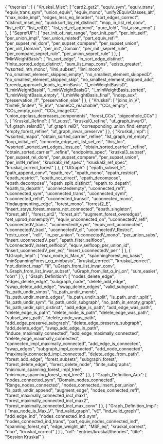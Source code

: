 {
    "theories": [
        {
            "Kruskal_Misc": [
                "card2_get2",
                "equiv_sym",
                "equiv_trans",
                "equiv_trans_sym",
                "union_equiv",
                "equiv_mono",
                "unify2EquivClasses_alt",
                "max_node_impl",
                "edges_less_eq_linorder",
                "sort_edges_correct",
                "distinct_mset_eq",
                "quicksort_by_rel_distinct",
                "map_in_list_rel_conv",
                "list_relD",
                "list_relD2",
                "list_set_rel_append",
                "pure_fold",
                "list_assn_emp"
            ]
        },
        {
            "SeprefUF": [
                "per_init_of_nat_range",
                "per_init_per",
                "per_init_self",
                "per_union_impl",
                "per_union_related",
                "part_equiv_refl'",
                "per_supset_rel_dom",
                "per_supset_compare",
                "per_supset_union",
                "per_init_Domain",
                "per_init'_Domain",
                "per_init'_sepref_rule",
                "per_compare_sepref_rule",
                "per_union_sepref_rule"
            ]
        },
        {
            "MinWeightBasis": [
                "in_sort_edge",
                "in_sort_edge_distinct",
                "finite_sorted_edge_distinct",
                "sum_list_map_cons",
                "exists_greater",
                "wsorted_nth_mono",
                "limi_subset",
                "limi_mono",
                "no_smallest_element_skipped_empty",
                "no_smallest_element_skippedD",
                "no_smallest_element_skipped_skip",
                "no_smallest_element_skipped_add",
                "greedy_approach_leads_to_minBasis",
                "I_minWeightBasisD",
                "I_minWeightBasisI",
                "I_minWeightBasisG",
                "I_minWeightBasis_sorted",
                "I_minWeightBasis_empty",
                "I_minWeightBasis_final",
                "indep_aux",
                "preservation_if",
                "preservation_else"
            ]
        },
        {
            "Kruskal": [
                "joins_in_V",
                "finiteE_finiteV",
                "E_inV",
                "sameCC_reachable",
                "CCs_empty",
                "CCs_empty_card",
                "CCs_imageCC",
                "union_eqclass_decreases_components",
                "forest_CCs",
                "pigeonhole_CCs"
            ]
        },
        {
            "Kruskal_Refine": [
                "if_subst",
                "kruskal0_refine",
                "uf_graph_invarD",
                "uf_graph_relsndD",
                "uf_graph_relD",
                "corresponding_union_find_empty",
                "empty_forest_refine",
                "uf_graph_invar_preserve"
            ]
        },
        {
            "Kruskal_Impl": [
                "wsorted_mapα",
                "obtain_sorted_carrier'_refine",
                "lst_graph_rel_empty",
                "loop_initial_rel",
                "concrete_edge_rel_list_set_rel",
                "this_loc",
                "wsorted'_sorted_wrt_edges_less_eq",
                "obtain_sorted_carrier''_refine",
                "obtain_sorted_carrier'''_refine",
                "endpoints_spec",
                "kruskal3_subset",
                "per_supset_rel_dom",
                "per_supset_compare",
                "per_supset_union",
                "per_initN_refine",
                "kruskal3_ref_spec'",
                "kruskal3_ref_spec",
                "kruskal_correct_forest"
            ]
        },
        {
            "UGraph": [
                "epath_subset_E",
                "path_append_conv",
                "epath_rev",
                "epath_mono",
                "epath_restrict",
                "epath_restrict'",
                "epath_not_direct",
                "epath_decompose",
                "epath_decompose'",
                "epath_split_distinct",
                "epath_to_depath",
                "epath_to_depath'",
                "uconnectedempty",
                "uconnected_refl",
                "uconnected_sym",
                "uconnected_trans",
                "uconnected_symI",
                "uconnected_refcl",
                "uconnected_transcl",
                "uconnected_mono",
                "findaugmenting_edge",
                "forest_mono",
                "forrest2_E",
                "insert_stays_forest_means_not_connected",
                "epath_singleton",
                "forest_alt1",
                "forest_alt2",
                "forest_alt",
                "augment_forest_overedges",
                "set_uprod_nonemptyY",
                "equiv_unconnected_on",
                "uconnectedV_refl",
                "uconnectedV_trans",
                "uconnectedV_sym",
                "equiv_vert_uconnected",
                "uconnectedV_tracl",
                "uconnectedV_cl",
                "uconnectedV_Restrcl",
                "restr_ucon",
                "relI",
                "in_per_union",
                "uconnectedV_mono",
                "per_union_subs",
                "insert_uconnectedV_per",
                "epath_filter_selfloop",
                "uconnectedV_insert_selfloop",
                "equiv_selfloop_per_union_id",
                "insert_uconnectedV_per_eq",
                "insert_uconnectedV_per'"
            ]
        },
        {
            "UGraph_Impl": [
                "max_node_is_Max_V",
                "spanningForest_eq_basis",
                "minSpanningForest_eq_minbasis",
                "kruskal_correct'",
                "kruskal_correct",
                "not_distinct_map",
                "ii",
                "uGraph_from_list_invar_conv",
                "uGraph_from_list_invar_subset",
                "uGraph_from_list_α_inj_on",
                "sum_easier",
                "corr"
            ]
        },
        {
            "Graph_Definition": [
                "nodes_delete_edge",
                "edges_delete_edge",
                "subgraph_node",
                "delete_add_edge",
                "swap_delete_add_edge",
                "swap_delete_edges",
                "valid_subgraph",
                "is_path_undir_simps",
                "is_path_undir_memb",
                "is_path_undir_memb_edges",
                "is_path_undir_split",
                "is_path_undir_split'",
                "is_path_undir_sym",
                "is_path_undir_subgraph",
                "no_path_in_empty_graph",
                "is_path_undir_split_distinct",
                "add_edge_is_path",
                "add_edge_was_path",
                "delete_edge_is_path",
                "delete_node_is_path",
                "delete_edge_was_path",
                "subset_was_path",
                "delete_node_was_path",
                "add_edge_preserve_subgraph",
                "delete_edge_preserve_subgraph",
                "add_delete_edge",
                "swap_add_edge_in_path",
                "induce_maximally_connected",
                "add_edge_maximally_connected",
                "delete_edge_maximally_connected",
                "connected_impl_maximally_connected",
                "add_edge_is_connected",
                "swap_edges",
                "subgraph_impl_connected",
                "add_node_connected",
                "maximally_connected_impl_connected",
                "delete_edge_from_path",
                "forest_add_edge",
                "forest_subsets",
                "subgraph_forest",
                "forest_delete_edge",
                "forest_delete_node",
                "finite_subgraphs",
                "minimum_spanning_forest_impl_tree",
                "minimum_spanning_forest_impl_tree2"
            ]
        },
        {
            "Graph_Definition_Aux": [
                "nodes_connected_sym",
                "Domain_nodes_connected",
                "Range_nodes_connected",
                "nodes_connected_insert_per_union",
                "is_path_undir_append",
                "augment_edge",
                "nodes_connected_refl",
                "forest_maximally_connected_incl_max1",
                "forest_maximally_connected_incl_max2",
                "forest_maximally_connected_incl_max_conv"
            ]
        },
        {
            "Graph_Definition_Impl": [
                "max_node_is_Max_V",
                "ind_valid_graph",
                "vE",
                "ind_valid_graph'",
                "add_edge_ind",
                "nodes_connected_ind_sym",
                "nodes_connected_ind_trans",
                "part_equiv_nodes_connected_ind",
                "spanning_forest_eq",
                "edge_weight_alt",
                "MSF_eq",
                "kruskal_correct",
                "corr",
                "kruskal_correct"
            ]
        }
    ],
    "url": "entries/kruskal/theories",
    "title": "Session Kruskal"
}